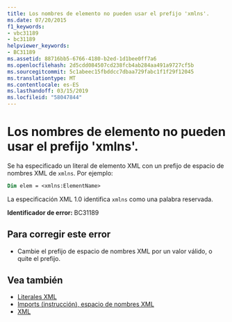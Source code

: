 ```yaml
---
title: Los nombres de elemento no pueden usar el prefijo 'xmlns'.
ms.date: 07/20/2015
f1_keywords:
- vbc31189
- bc31189
helpviewer_keywords:
- BC31189
ms.assetid: 88716bb5-6766-4180-b2ed-1d1bee0ff7a6
ms.openlocfilehash: 2d5cdd084507cd238fcb4ab284aa491a9727cf5b
ms.sourcegitcommit: 5c1abeec15fbddcc7dbaa729fabc1f1f29f12045
ms.translationtype: MT
ms.contentlocale: es-ES
ms.lasthandoff: 03/15/2019
ms.locfileid: "58047844"
---
```

# <a name="element-names-cannot-use-the-xmlns-prefix"></a>Los nombres de elemento no pueden usar el prefijo 'xmlns'.
Se ha especificado un literal de elemento XML con un prefijo de espacio de nombres XML de `xmlns`. Por ejemplo:  
  
```vb  
Dim elem = <xmlns:ElementName>  
```  
  
 La especificación XML 1.0 identifica `xmlns` como una palabra reservada.  
  
 **Identificador de error:** BC31189  
  
## <a name="to-correct-this-error"></a>Para corregir este error  
  
-   Cambie el prefijo de espacio de nombres XML por un valor válido, o quite el prefijo.  
  
## <a name="see-also"></a>Vea también

- [Literales XML](../../visual-basic/language-reference/xml-literals/index.md)
- [Imports (instrucción), espacio de nombres XML](../../visual-basic/language-reference/statements/imports-statement-xml-namespace.md)
- [XML](../../visual-basic/programming-guide/language-features/xml/index.md)
